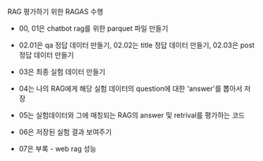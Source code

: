 RAG 평가하기 위한 RAGAS 수행 


- 00, 01은 chatbot rag를 위한 parquet 파일 만들기 

- 02.01은 qa 정답 데이터 만들기, 02.02는 title 정답 데이터 만들기, 02.03은 post 정답 데이터 만들기 

- 03은 최종 실험 데이터 만들기 

- 04는 나의 RAG에게 해당 실험 데이터의 question에 대한 'answer'를 뽑아서 저장 

- 05는 실험데이터와 그에 매칭되는 RAG의 answer 및 retrival를 평가하는 코드 

- 06은 저장된 실험 결과 보여주기 

- 07은 부록 - web rag 성능 

